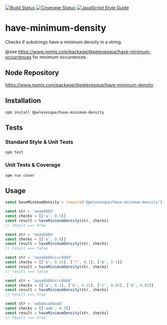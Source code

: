 [![Build Status](https://travis-ci.org/pelevesque/have-minimum-density.svg?branch=master)](https://travis-ci.org/pelevesque/have-minimum-density)
[![Coverage Status](https://coveralls.io/repos/github/pelevesque/have-minimum-density/badge.svg?branch=master)](https://coveralls.io/github/pelevesque/have-minimum-density?branch=master)
[![JavaScript Style Guide](https://img.shields.io/badge/code_style-standard-brightgreen.svg)](https://standardjs.com)

# have-minimum-density

Checks if substrings have a minimum density in a string.

@see https://www.npmjs.com/package/@pelevesque/have-minimum-occurrences for minimum occurrences.

## Node Repository

https://www.npmjs.com/package/@pelevesque/have-minimum-density

## Installation

`npm install @pelevesque/have-minimum-density`

## Tests

### Standard Style & Unit Tests

`npm test`

### Unit Tests & Coverage

`npm run cover`

## Usage

```js
const haveMinimumDensity = require('@pelevesque/have-minimum-density')
```

```js
const str = 'aaaabbbb'
const checks = [['a', 0.5]]
const result = haveMinimumDensity(str, checks)
// result === true
```

```js
const str = 'aaaabbbb'
const checks = [['a', 0.8]]
const result = haveMinimumDensity(str, checks)
// result === false
```

```js
const str = 'aaaabbbbccccdddd'
const checks = [['a', 0.25], ['?', 0.1], ['b', 0.5]]
const result = haveMinimumDensity(str, checks)
// result === false
```

```js
const str = 'aaaabbbbccccdddd'
const checks = [['a', 0.1], ['b', 0.25], ['c', 0.05], ['d', 0.02]]
const result = haveMinimumDensity(str, checks)
// result === true
```

```js
const str = 'aabaacaabaad'
const checks = [['aab', 0.5]]
const result = haveMinimumDensity(str, checks)
// result === true
```

